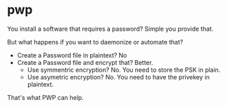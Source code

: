 # pwp

You install a software that requires a password? Simple you provide that.

But what happens if you want to daemonize or automate that? 

- Create a Password file in plaintext? No
- Create a Password file and encrypt that? Better.
  - Use symmentric encryption? No. You need to store the PSK in plain.
  - Use asymetric encryption? No. You need to have the privekey in plaintext.

That's what PWP can help.

